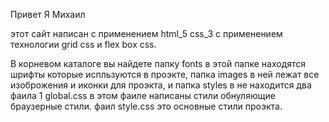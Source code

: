 Привет Я Михаил

этот сайт написан с применением html_5 css_3 с применением технологии grid css и flex box css.

В корневом каталоге вы найдете папку fonts в этой папке находятся шрифты которые испльзуются в проэкте, папка images в ней лежат все изоброжения и иконки для проэкта, и папка styles в не находится два фаила 1 global.css в этом фаиле написаны стили обнуляющие браузерные стили. фаил style.css это основные стили проэкта.
